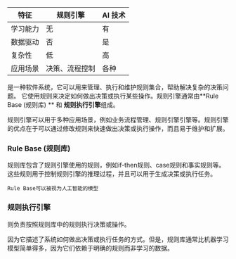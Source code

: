 
|特征|规则引擎|AI 技术|
|---|---|---|
|学习能力|无|有|
|数据驱动|否|是|
|复杂性|低|高|
|应用场景|决策、流程控制|各种|


是一种软件系统，它可以用来管理、执行和维护规则集合，帮助解决复杂的决策问题。
它使用规则来决定如何做出决策或执行某些操作。规则引擎通常由**Rule Base (规则库) ** 和  **规则执行引擎**组成。

规则引擎可以用于多种应用场景，例如业务流程管理、规则引擎引擎等。规则引擎的优点在于可以通过修改规则来快速做出决策或执行操作，而且易于维护和扩展。    

### Rule Base (规则库) 
规则库包含了规则引擎使用的规则，例如if-then规则、case规则和事实规则等。这些规则用于控制规则引擎的推理过程，并且可以用于生成决策或执行任务。

```
Rule Base可以被视为人工智能的模型
```

### 规则执行引擎
则负责按照规则库中的规则执行决策或操作。



因为它描述了系统如何做出决策或执行任务的方式。但是，规则库通常比机器学习模型简单得多，因为它们依赖于明确的规则而非学习的数据。
